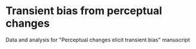 # Transient bias from perceptual changes
Data and analysis for "Perceptual changes elicit transient bias" manuscript
